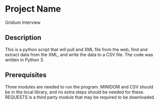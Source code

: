 # Project Name
Gridium Interview

## Description
This is a python script that will pull and XML file from the web, find and extract data from the XML, and write the data to
a CSV file. The code was written in Python 3.

## Prerequisites

Three modules are needed to run the program. MINIDOM and CSV should be in the local library, and no extra steps should be needed for these. REQUESTS is a third party module that may be required to be downloaded.


